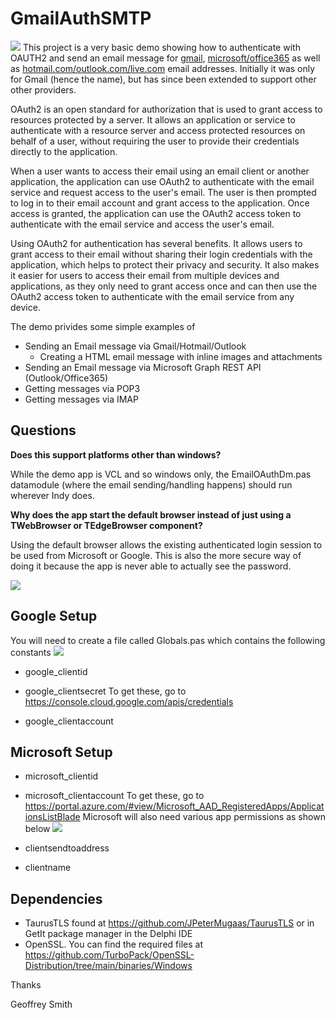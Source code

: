 # GmailAuthSMTP
![](Images/SMTPServiceLogos.png)
This project is a very basic demo showing how to authenticate with OAUTH2 and send an email message for [gmail](https://www.gmail.com), [microsoft/office365](https://outlook.office.com/mail/) as well as [hotmail.com/outlook.com/live.com](https://www.outlook.com) email addresses.  Initially it was only for Gmail (hence the name), but has since been extended to support other other providers.

OAuth2 is an open standard for authorization that is used to grant access to resources protected by a server. It allows an application or service to authenticate with a resource server and access protected resources on behalf of a user, without requiring the user to provide their credentials directly to the application.

When a user wants to access their email using an email client or another application, the application can use OAuth2 to authenticate with the email service and request access to the user's email. The user is then prompted to log in to their email account and grant access to the application. Once access is granted, the application can use the OAuth2 access token to authenticate with the email service and access the user's email.

Using OAuth2 for authentication has several benefits. It allows users to grant access to their email without sharing their login credentials with the application, which helps to protect their privacy and security. It also makes it easier for users to access their email from multiple devices and applications, as they only need to grant access once and can then use the OAuth2 access token to authenticate with the email service from any device.

The demo privides some simple examples of
  - Sending an Email message via Gmail/Hotmail/Outlook
    - Creating a HTML email message with inline images and attachments
  - Sending an Email message via Microsoft Graph REST API (Outlook/Office365)
  - Getting messages via POP3
  - Getting messages via IMAP

## Questions
 **Does this support platforms other than windows?**

While the demo app is VCL and so windows only, the EmailOAuthDm.pas datamodule (where the email sending/handling happens) should run wherever Indy does.

**Why does the app start the default browser instead of just using a TWebBrowser or TEdgeBrowser component?**

Using the default browser allows the existing authenticated login session to be used from Microsoft or Google.  This is also the more secure way of doing it because the app is never able to actually see the password.
 

![](Images/SampleIMAPSession.png)
## Google Setup

You will need to create a file called Globals.pas which contains the following constants
![](Images/GooglePermissions.png)
  * google_clientid
  * google_clientsecret
To get these, go to https://console.cloud.google.com/apis/credentials

  * google_clientaccount

## Microsoft Setup

  * microsoft_clientid
  * microsoft_clientaccount
To get these, go to https://portal.azure.com/#view/Microsoft_AAD_RegisteredApps/ApplicationsListBlade
Microsoft will also need various app permissions as shown below
![](Images/MSPermissions.png)

  * clientsendtoaddress
  * clientname

## Dependencies
- TaurusTLS found at https://github.com/JPeterMugaas/TaurusTLS or in GetIt package manager in the Delphi IDE
- OpenSSL.  You can find the required files at https://github.com/TurboPack/OpenSSL-Distribution/tree/main/binaries/Windows


Thanks

Geoffrey Smith
